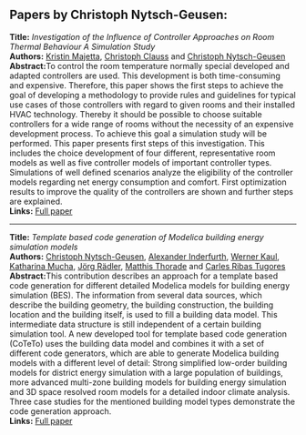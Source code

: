 <h2>Papers by Christoph Nytsch-Geusen:</h2>
<p>
<b>Title:</b> <i> Investigation of the Influence of Controller Approaches on Room Thermal Behaviour  A Simulation Study </i> <br />
<b>Authors:</b> <a href="../authors/author_168.html">Kristin Majetta</a>, <a href="../authors/author_45.html">Christoph Clauss</a> and <a href="../authors/author_201.html">Christoph Nytsch-Geusen</a><br />
<b>Abstract:</b>To control the room temperature normally special developed and adapted controllers are used. This development is both time-consuming and expensive. Therefore, this paper shows the first steps to achieve the goal of developing a methodology to provide rules and guidelines for typical use cases of those controllers with regard to given rooms and their installed HVAC technology. Thereby it should be possible to choose suitable controllers for a wide range of rooms without the necessity of an expensive development process. To achieve this goal a simulation study will be performed. This paper presents first steps of this investigation. This includes the choice development of four different, representative room models as well as five controller models of important controller types. Simulations of well defined scenarios analyze the eligibility of the controller models regarding net energy consumption and comfort. First optimization results to improve the quality of the controllers are shown and further steps are explained.<br />
<b>Links:</b> <a href="../submissions/ecp17132161_MajettaClaussNytschgeusen.pdf">Full paper</a></p>
<hr />
<p>
<b>Title:</b> <i> Template based code generation of  Modelica building energy simulation models </i> <br />
<b>Authors:</b> <a href="../authors/author_201.html">Christoph Nytsch-Geusen</a>, <a href="../authors/author_119.html">Alexander Inderfurth</a>, <a href="../authors/author_133.html">Werner Kaul</a>, <a href="../authors/author_185.html">Katharina Mucha</a>, <a href="../authors/author_225.html">Jörg Rädler</a>, <a href="../authors/author_272.html">Matthis Thorade</a> and <a href="../authors/author_282.html">Carles Ribas Tugores</a><br />
<b>Abstract:</b>This contribution describes an approach for a template based code generation for different detailed Modelica models for building energy simulation (BES). 
The information from several data sources, which describe the building geometry, the building construction, the building location and the building itself, is used to fill a building data model. This intermediate data structure is still independent of a certain building simulation tool. 
A new developed tool for template based code generation (CoTeTo) uses the building data model and combines it with a set of different code generators, which are able to generate Modelica building models with a different level of detail: Strong simplified low-order building models for district energy simulation with a large population of buildings, more advanced multi-zone building models for building energy simulation and 3D space resolved room models for a detailed indoor climate analysis.
Three case studies for the mentioned building model types demonstrate the code generation approach.<br />
<b>Links:</b> <a href="../submissions/ecp17132199_NytschgeusenInderfurthKaulMuchaRadlerThoradeTugores.pdf">Full paper</a></p>